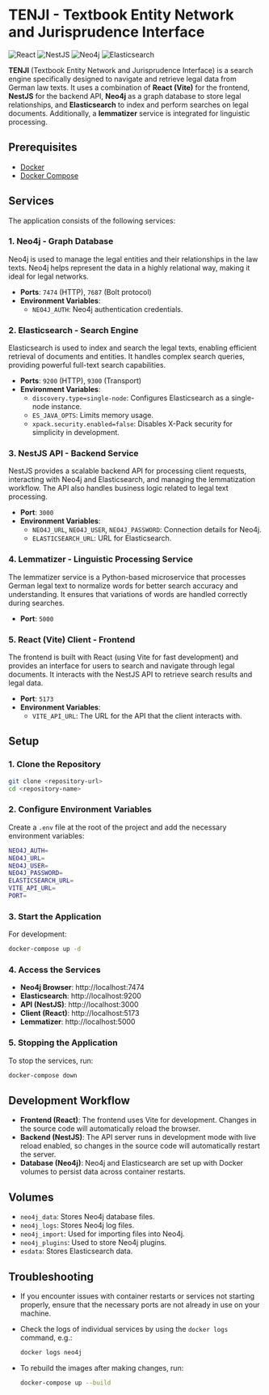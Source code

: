 # TENJI - Textbook Entity Network and Jurisprudence Interface

![React](https://img.shields.io/badge/React-20232A?style=for-the-badge&logo=react&logoColor=61DAFB)
![NestJS](https://img.shields.io/badge/NestJS-E0234E?style=for-the-badge&logo=nestjs&logoColor=white)
![Neo4j](https://img.shields.io/badge/Neo4j-008CC1?style=for-the-badge&logo=neo4j&logoColor=white)
![Elasticsearch](https://img.shields.io/badge/Elasticsearch-005571?style=for-the-badge&logo=elasticsearch&logoColor=white)

**TENJI** (Textbook Entity Network and Jurisprudence Interface) is a search engine specifically designed to navigate and retrieve legal data from German law texts. It uses a combination of **React (Vite)** for the frontend, **NestJS** for the backend API, **Neo4j** as a graph database to store legal relationships, and **Elasticsearch** to index and perform searches on legal documents. Additionally, a **lemmatizer** service is integrated for linguistic processing.

## Prerequisites

- [Docker](https://www.docker.com/get-started)
- [Docker Compose](https://docs.docker.com/compose/)

## Services

The application consists of the following services:

### 1. **Neo4j** - Graph Database

Neo4j is used to manage the legal entities and their relationships in the law texts. Neo4j helps represent the data in a highly relational way, making it ideal for legal networks.

- **Ports**: `7474` (HTTP), `7687` (Bolt protocol)
- **Environment Variables**:
  - `NEO4J_AUTH`: Neo4j authentication credentials.

### 2. **Elasticsearch** - Search Engine

Elasticsearch is used to index and search the legal texts, enabling efficient retrieval of documents and entities. It handles complex search queries, providing powerful full-text search capabilities.

- **Ports**: `9200` (HTTP), `9300` (Transport)
- **Environment Variables**:
  - `discovery.type=single-node`: Configures Elasticsearch as a single-node instance.
  - `ES_JAVA_OPTS`: Limits memory usage.
  - `xpack.security.enabled=false`: Disables X-Pack security for simplicity in development.

### 3. **NestJS API** - Backend Service

NestJS provides a scalable backend API for processing client requests, interacting with Neo4j and Elasticsearch, and managing the lemmatization workflow. The API also handles business logic related to legal text processing.

- **Port**: `3000`
- **Environment Variables**:
  - `NEO4J_URL`, `NEO4J_USER`, `NEO4J_PASSWORD`: Connection details for Neo4j.
  - `ELASTICSEARCH_URL`: URL for Elasticsearch.

### 4. **Lemmatizer** - Linguistic Processing Service

The lemmatizer service is a Python-based microservice that processes German legal text to normalize words for better search accuracy and understanding. It ensures that variations of words are handled correctly during searches.

- **Port**: `5000`

### 5. **React (Vite) Client** - Frontend

The frontend is built with React (using Vite for fast development) and provides an interface for users to search and navigate through legal documents. It interacts with the NestJS API to retrieve search results and legal data.

- **Port**: `5173`
- **Environment Variables**:
  - `VITE_API_URL`: The URL for the API that the client interacts with.

## Setup

### 1. Clone the Repository

```bash
git clone <repository-url>
cd <repository-name>
```

### 2. Configure Environment Variables

Create a `.env` file at the root of the project and add the necessary environment variables:

```bash
NEO4J_AUTH=
NEO4J_URL=
NEO4J_USER=
NEO4J_PASSWORD=
ELASTICSEARCH_URL=
VITE_API_URL=
PORT=
```

### 3. Start the Application

For development:

```bash
docker-compose up -d
```

### 4. Access the Services

- **Neo4j Browser**: http://localhost:7474
- **Elasticsearch**: http://localhost:9200
- **API (NestJS)**: http://localhost:3000
- **Client (React)**: http://localhost:5173
- **Lemmatizer**: http://localhost:5000

### 5. Stopping the Application

To stop the services, run:

```bash
docker-compose down
```

## Development Workflow

- **Frontend (React)**: The frontend uses Vite for development. Changes in the source code will automatically reload the browser.
- **Backend (NestJS)**: The API server runs in development mode with live reload enabled, so changes in the source code will automatically restart the server.
- **Database (Neo4j)**: Neo4j and Elasticsearch are set up with Docker volumes to persist data across container restarts.

## Volumes

- `neo4j_data`: Stores Neo4j database files.
- `neo4j_logs`: Stores Neo4j log files.
- `neo4j_import`: Used for importing files into Neo4j.
- `neo4j_plugins`: Used to store Neo4j plugins.
- `esdata`: Stores Elasticsearch data.

## Troubleshooting

- If you encounter issues with container restarts or services not starting properly, ensure that the necessary ports are not already in use on your machine.
- Check the logs of individual services by using the `docker logs` command, e.g.:

  ```bash
  docker logs neo4j
  ```

- To rebuild the images after making changes, run:

  ```bash
  docker-compose up --build
  ```

